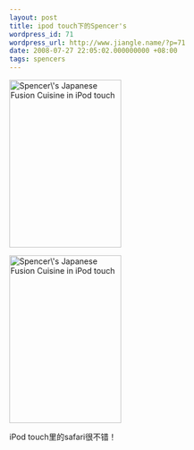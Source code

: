 ```yaml
---
layout: post
title: ipod touch下的Spencer's
wordpress_id: 71
wordpress_url: http://www.jiangle.name/?p=71
date: 2008-07-27 22:05:02.000000000 +08:00
tags: spencers
---
```

<a href="http://www.jiangle.name/wp-content/uploads/2008/07/img_0002.png"><img class="alignnone size-medium wp-image-73" title="img_0002" src="http://www.jiangle.name/wp-content/uploads/2008/07/img_0002-200x300.png" alt="Spencer\'s Japanese Fusion Cuisine in iPod touch" width="200" height="300" /></a>

<a href="http://www.jiangle.name/wp-content/uploads/2008/07/img_0001.png"><img class="alignnone size-medium wp-image-72" title="img_0001" src="http://www.jiangle.name/wp-content/uploads/2008/07/img_0001-200x300.png" alt="Spencer\'s Japanese Fusion Cuisine in iPod touch" width="200" height="300" /></a>

iPod touch里的safari很不错！
